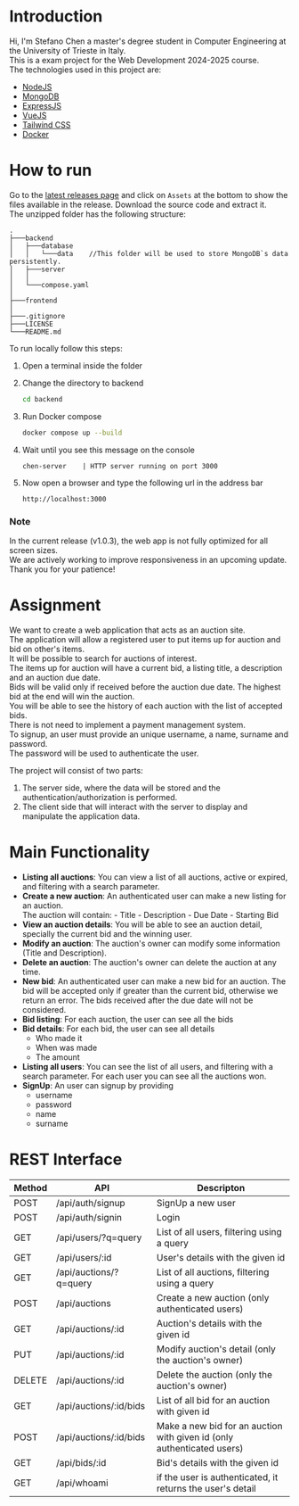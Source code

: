 # Introduction

Hi, I'm Stefano Chen a master's degree student in Computer Engineering at the University of Trieste in Italy.\
This is a exam project for the Web Development 2024-2025 course.\
The technologies used in this project are:

- [NodeJS](https://nodejs.org/en/about)
- [MongoDB](https://www.mongodb.com/)
- [ExpressJS](https://expressjs.com/)
- [VueJS](https://vuejs.org/)
- [Tailwind CSS](https://tailwindcss.com/)
- [Docker](https://www.docker.com/)

# How to run

Go to the [latest releases page](https://github.com/stefano-chen/NextBid/releases/latest) and click on `Assets` at the bottom to show the files available in the release.
Download the source code and extract it.\
The unzipped folder has the following structure:

```
.
├───backend
│   ├───database
│   │   └───data    //This folder will be used to store MongoDB`s data persistently.
│   ├───server
│   │
│   └───compose.yaml
│
├───frontend
│
├───.gitignore
├───LICENSE
└───README.md
```

To run locally follow this steps:

1. Open a terminal inside the folder
2. Change the directory to backend

   ```bash
   cd backend
   ```

3. Run Docker compose

   ```bash
   docker compose up --build
   ```

4. Wait until you see this message on the console

   ```
   chen-server    | HTTP server running on port 3000
   ```

5. Now open a browser and type the following url in the address bar

   ```
   http://localhost:3000
   ```

### Note
In the current release (v1.0.3), the web app is not fully optimized for all screen sizes.\
We are actively working to improve responsiveness in an upcoming update. Thank you for your patience!

# Assignment

We want to create a web application that acts as an auction site.\
The application will allow a registered user to put items up for auction and bid on other's
items.\
It will be possible to search for auctions of interest.\
The items up for auction will have a current bid, a listing title, a description and an auction due date.\
Bids will be valid only if received before the auction due date. The highest bid at the end will win the auction.\
You will be able to see the history of each auction with the list of accepted
bids.\
There is not need to implement a payment management system.\
To signup, an user must provide an unique username, a name, surname and password.\
The password will be used to authenticate the user.

The project will consist of two parts:

1. The server side, where the data will be stored and the
   authentication/authorization is performed.
2. The client side that will interact with the server to display and manipulate the application data.

# Main Functionality

- **Listing all auctions**: You can view a list of all auctions, active or expired, and filtering with a search parameter.
- **Create a new auction**: An authenticated user can make a new listing for an auction.\
  The auction will contain: - Title - Description - Due Date - Starting Bid
- **View an auction details**: You will be able to see an auction detail, specially the current bid and the winning user.
- **Modify an auction**: The auction's owner can modify some information (Title and Description).
- **Delete an auction**: The auction's owner can delete the auction at any time.
- **New bid**: An authenticated user can make a new bid for an auction. The bid will be accepted only if greater than the current bid, otherwise we return an error. The bids received after the due date will not be considered.
- **Bid listing**: For each auction, the user can see all the bids
- **Bid details**: For each bid, the user can see all details
  - Who made it
  - When was made
  - The amount
- **Listing all users**: You can see the list of all users, and filtering with a search parameter. For each user you can see all the auctions won.
- **SignUp**: An user can signup by providing
  - username
  - password
  - name
  - surname

# REST Interface

| Method | API                    | Descripton                                                             |
| ------ | ---------------------- | ---------------------------------------------------------------------- |
| POST   | /api/auth/signup       | SignUp a new user                                                      |
| POST   | /api/auth/signin       | Login                                                                  |
| GET    | /api/users/?q=query    | List of all users, filtering using a query                             |
| GET    | /api/users/:id         | User's details with the given id                                       |
| GET    | /api/auctions/?q=query | List of all auctions, filtering using a query                          |
| POST   | /api/auctions          | Create a new auction (only authenticated users)                        |
| GET    | /api/auctions/:id      | Auction's details with the given id                                    |
| PUT    | /api/auctions/:id      | Modify auction's detail (only the auction's owner)                     |
| DELETE | /api/auctions/:id      | Delete the auction (only the auction's owner)                          |
| GET    | /api/auctions/:id/bids | List of all bid for an auction with given id                           |
| POST   | /api/auctions/:id/bids | Make a new bid for an auction with given id (only authenticated users) |
| GET    | /api/bids/:id          | Bid's details with the given id                                        |
| GET    | /api/whoami            | if the user is authenticated, it returns the user's detail             |
